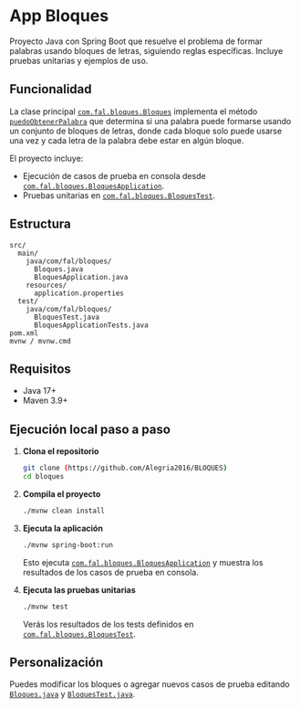 # App Bloques

Proyecto Java con Spring Boot que resuelve el problema de formar palabras usando bloques de letras, siguiendo reglas específicas. Incluye pruebas unitarias y ejemplos de uso.

## Funcionalidad

La clase principal [`com.fal.bloques.Bloques`](src/main/java/com/fal/bloques/Bloques.java) implementa el método [`puedoObtenerPalabra`](src/main/java/com/fal/bloques/Bloques.java) que determina si una palabra puede formarse usando un conjunto de bloques de letras, donde cada bloque solo puede usarse una vez y cada letra de la palabra debe estar en algún bloque.

El proyecto incluye:
- Ejecución de casos de prueba en consola desde [`com.fal.bloques.BloquesApplication`](src/main/java/com/fal/bloques/BloquesApplication.java).
- Pruebas unitarias en [`com.fal.bloques.BloquesTest`](src/test/java/com/fal/bloques/BloquesTest.java).

## Estructura

```
src/
  main/
    java/com/fal/bloques/
      Bloques.java
      BloquesApplication.java
    resources/
      application.properties
  test/
    java/com/fal/bloques/
      BloquesTest.java
      BloquesApplicationTests.java
pom.xml
mvnw / mvnw.cmd
```

## Requisitos

- Java 17+
- Maven 3.9+

## Ejecución local paso a paso

1. **Clona el repositorio**
   ```sh
   git clone (https://github.com/Alegria2016/BLOQUES)
   cd bloques
   ```

2. **Compila el proyecto**
   ```sh
   ./mvnw clean install
   ```

3. **Ejecuta la aplicación**
   ```sh
   ./mvnw spring-boot:run
   ```
   Esto ejecuta [`com.fal.bloques.BloquesApplication`](src/main/java/com/fal/bloques/BloquesApplication.java) y muestra los resultados de los casos de prueba en consola.

4. **Ejecuta las pruebas unitarias**
   ```sh
   ./mvnw test
   ```
   Verás los resultados de los tests definidos en [`com.fal.bloques.BloquesTest`](src/test/java/com/fal/bloques/BloquesTest.java).

## Personalización

Puedes modificar los bloques o agregar nuevos casos de prueba editando [`Bloques.java`](src/main/java/com/fal/bloques/Bloques.java) y [`BloquesTest.java`](src/test/java/com/fal/bloques/BloquesTest.java).

##
